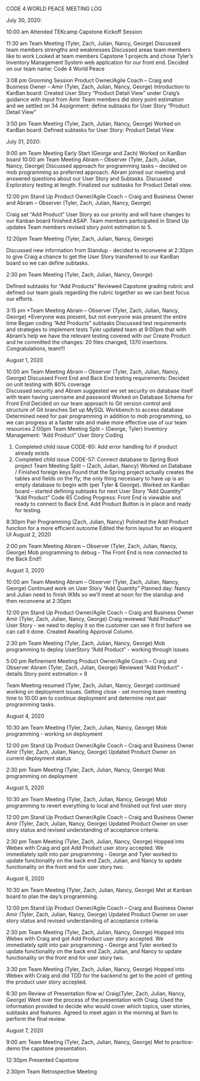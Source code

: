 CODE 4 WORLD PEACE MEETING LOG
 
July 30, 2020:
 
10:00 am Attended TEKcamp Capstone Kickoff Session
 
11:30 am Team Meeting (Tyler, Zach, Julian, Nancy, George)
Discussed team members strengths and weaknesses
Discussed areas team members like to work
Looked at team members Capstone 1 projects and chose Tyler’s Inventory Management System web application for our front end.
Decided on our team name: Code 4 World Peace
 
3:08 pm Grooming Session Product Owner/Agile Coach – Craig and Business Owner – Amir (Tyler, Zach, Julian, Nancy, George)
Introduction to KanBan board: Created User Story “Product Detail View” under Craig’s guidance with input from Amir
Team members did story point estimation and we settled on 34
Assignment: define subtasks for User Story “Product Detail View”
 
3:50 pm Team Meeting (Tyler, Zach, Julian, Nancy, George)
Worked on KanBan board: Defined subtasks for User Story: Product Detail View
 

    
July 31, 2020:
 
9:00 am Team Meeting Early Start (George and Zach)
Worked on KanBan board
10:00 am Team Meeting Abram – Observer (Tyler, Zach, Julian, Nancy, George)
Discussed approach for programming tasks – decided on mob programming as preferred approach.
Abram joined our meeting and answered questions about our User Story and Subtasks. Discussed Exploratory testing at length.
Finalized our subtasks for Product Detail view.
 
12:00 pm Stand Up Product Owner/Agile Coach – Craig and Business Owner and Abram – Observer (Tyler, Zach, Julian, Nancy, George)
 
Craig set “Add Product” User Story as our priority and will have changes to our Kanban board finished ASAP.
Team members participated in Stand Up updates
Team members revised story point estimation to 5.
 
 
12:20pm Team Meeting (Tyler, Zach, Julian, Nancy, George)
 
Discussed new information from Standup  - decided to reconvene at 2:30pm to give Craig a chance to get the User Story transferred to our KanBan board so we can define subtasks.
 
 
2:30 pm Team Meeting (Tyler, Zach, Julian, Nancy, George)
 
Defined subtasks for “Add Products”
Reviewed Capstone grading rubric and defined our team goals regarding the rubric together so we can best focus our efforts.
 
3:15 pm *Team Meeting Abram – Observer (Tyler, Zach, Julian, Nancy, George) *Everyone was present, but not everyone was present the entire time
Began coding “Add Products” subtasks
Discussed test requirements and strategies to implement tests
Tyler updated team at 9:00pm that with Abram’s help we have the relevant testing covered with our Create Product and he committed the changes: 20 files changed, 1370 insertions. Congratulations, team!!!
 
 
August 1, 2020
 
10:00 am Team Meeting Abram – Observer (Tyler, Zach, Julian, Nancy, George)
Discussed Front End and Back End testing requirements: Decided on unit testing with 80% coverage  
Discussed security and Abram suggested we set security on database itself with team having username and password
Worked on Database Schema for Front End
Decided on our team approach to Git version control and structure of Git branches
Set up MySQL Workbench to access database
Determined need for pair programming in addition to mob programming, so we can progress at a faster rate and make more effective use of our team resources
2:00pm Team Meeting Split – (George, Tyler)
Inventory Management: “Add Product” User Story Coding
1.   Completed child issue CODE-60: Add error handling for if product already exists
2.   Completed child issue CODE-57: Connect database to Spring Boot project
            Team Meeting Split – (Zach, Julian, Nancy)
Worked on Database / Finished foreign keys
Found that the Spring project actually creates the tables and fields on the fly; the only thing necessary to have up is an empty database to begin with (per Tyler & George).
Worked on KanBan board – started defining subtasks for next User Story “Add Quantity”
“Add Product” Code 65 Coding Progress: Front End is viewable and ready to connect to Back End. Add Product Button is in place and ready for testing.

8:30pm Pair Programming (Zach, Julian, Nancy)
Polished the Add Product function for a more efficient outcome
Edited the form layout for an eloquent UI
August 2, 2020
 
2:00 pm Team Meeting Abram – Observer (Tyler, Zach, Julian, Nancy, George)
Mob programming to debug - The Front End is now connected to the Back End!!

August 3, 2020
 
10:00 am Team Meeting Abram – Observer (Tyler, Zach, Julian, Nancy, George)
        Continued work on User Story “Add Quantity”
Planned day: Nancy and Julian need to finish IKMs so we’ll meet at noon for the standup and then reconvene at 2:30pm

12:00 pm Stand Up Product Owner/Agile Coach – Craig and Business Owner Amir (Tyler, Zach, Julian, Nancy, George)
Craig reviewed “Add Product” User Story - we need to deploy it so the customer can see it first before we can call it done. Created Awaiting Approval Column.

2:30 pm Team Meeting (Tyler, Zach, Julian, Nancy, George)
Mob programming to deploy UserStory “Add Product” - working through issues 

5:00 pm Refinement Meeting Product Owner/Agile Coach – Craig and Observer Abram (Tyler, Zach, Julian, George)
Reviewed “Add Product” - details
Story point estimation = 8
 

Team Meeting resumed (Tyler, Zach, Julian, Nancy, George)
continued working on deployment issues. Getting close - set morning team meeting time to 10:00 am to continue deployment and determine next pair programming tasks.

August 4, 2020

10:30 am Team Meeting (Tyler, Zach, Julian, Nancy, George)
Mob programming - working on deployment

12:00 pm Stand Up Product Owner/Agile Coach – Craig and Business Owner Amir (Tyler, Zach, Julian, Nancy, George)
Updated Product Owner on current deployment status

2:30 pm Team Meeting (Tyler, Zach, Julian, Nancy, George)
Mob programming on deployment

August 5, 2020

10:30 am Team Meeting (Tyler, Zach, Julian, Nancy, George)
Mob programming to revert everything to local and finished out first user story


12:00 pm Stand Up Product Owner/Agile Coach – Craig and Business Owner Amir (Tyler, Zach, Julian, Nancy, George)
Updated Product Owner on user story status and revised understanding of acceptance criteria.

2:30 pm Team Meeting (Tyler, Zach, Julian, Nancy, George)
        Hopped into Webex with Craig and got Add Product user story accepted. We immediately split into pair programming -
George and Tyler worked to update functionality on the back end 
Zach, Julian, and Nancy to update functionality on the front end for user story two.

August 6, 2020

10:30 am Team Meeting (Tyler, Zach, Julian, Nancy, George)
Met at Kanban board to plan the day’s programming.


12:00 pm Stand Up Product Owner/Agile Coach – Craig and Business Owner Amir (Tyler, Zach, Julian, Nancy, George)
Updated Product Owner on user story status and revised understanding of acceptance criteria.

2:30 pm Team Meeting (Tyler, Zach, Julian, Nancy, George)
        Hopped into Webex with Craig and got Add Product user story accepted. We immediately split into pair programming -
George and Tyler worked to update functionality on the back end 
Zach, Julian, and Nancy to update functionality on the front end for user story two.


3:30 pm Team Meeting (Tyler, Zach, Julian, Nancy, George)
        Hopped into Webex with Craig and did TDD for the backend to get to the point of getting the product user story accepted. 


6:30 pm Review of Presentation flow w/ Craig(Tyler, Zach, Julian, Nancy, George)
      Went over the process of the presentation with Craig. Used the information provided to decide who would cover which topics, user stories, subtasks and features. Agreed to meet again in the morning at 9am to perform the final review.

August 7, 2020

9:00 am Team Meeting (Tyler, Zach, Julian, Nancy, George)
Met to practice-demo the capstone presentation.


12:30pm Presented Capstone

2:30pm Team Retrospective Meeting
